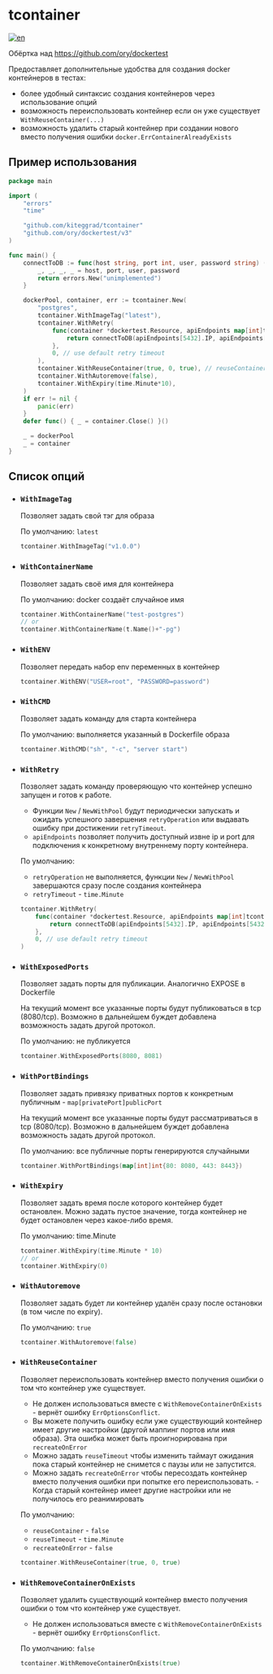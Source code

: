 # tcontainer

[![en](https://img.shields.io/badge/lang-en-red.svg)](README.md)

Обёртка над https://github.com/ory/dockertest

Предоставляет дополнительные удобства для создания docker контейнеров в тестах:
- более удобный синтаксис создания контейнеров через использование опций
- возможность переиспользовать контейнер если он уже существует `WithReuseContainer(...)`
- возможность удалить старый контейнер при создании нового вместо получения ошибки `docker.ErrContainerAlreadyExists`

## Пример использования

```go
package main

import (
	"errors"
	"time"

	"github.com/kiteggrad/tcontainer"
	"github.com/ory/dockertest/v3"
)

func main() {
	connectToDB := func(host string, port int, user, password string) (err error) {
		_, _, _, _ = host, port, user, password
		return errors.New("unimplemented")
	}

	dockerPool, container, err := tcontainer.New(
		"postgres",
		tcontainer.WithImageTag("latest"),
		tcontainer.WithRetry(
			func(container *dockertest.Resource, apiEndpoints map[int]tcontainer.ApiEndpoint) (err error) {
				return connectToDB(apiEndpoints[5432].IP, apiEndpoints[5432].Port, "user", "pass")
			},
			0, // use default retry timeout
		),
		tcontainer.WithReuseContainer(true, 0, true), // reuseContainer, reuseTimeout, recreateOnError
		tcontainer.WithAutoremove(false),
		tcontainer.WithExpiry(time.Minute*10),
	)
	if err != nil {
		panic(err)
	}
	defer func() { _ = container.Close() }()

	_ = dockerPool
	_ = container
}
```

## Список опций
- ### `WithImageTag`
    Позволяет задать свой тэг для образа

    По умолчанию: `latest`

    ```go
    tcontainer.WithImageTag("v1.0.0")
    ```
- ### `WithContainerName`
    Позволяет задать своё имя для контейнера

    По умолчанию: docker создаёт случайное имя

    ```go
    tcontainer.WithContainerName("test-postgres")
    // or
    tcontainer.WithContainerName(t.Name()+"-pg")
    ```
- ### `WithENV`
    Позволяет передать набор env переменных в контейнер

    ```go
    tcontainer.WithENV("USER=root", "PASSWORD=password")
    ```
- ### `WithCMD`
    Позволяет задать команду для старта контейнера

    По умолчанию: выполняется указанный в Dockerfile образа

    ```go
    tcontainer.WithCMD("sh", "-c", "server start")
    ```
- ### `WithRetry`
    Позволяет задать команду проверяющую что контейнер успешно запущен и готов к работе.
    - Функции `New` / `NewWithPool` будут периодически запускать и ожидать успешного завершения `retryOperation`
    или выдавать ошибку при достижении `retryTimeout`.  
    - `apiEndpoints` позволяет получить доступный извне ip и port для подключения к конкретному внутреннему порту контейнера.

    По умолчанию: 
    - `retryOperation` не выполняется, функции `New` / `NewWithPool` завершаются сразу после создания контейнера 
    - `retryTimeout` - `time.Minute`

    ```go
    tcontainer.WithRetry(
        func(container *dockertest.Resource, apiEndpoints map[int]tcontainer.ApiEndpoint) (err error) {
            return connectToDB(apiEndpoints[5432].IP, apiEndpoints[5432].Port, "user", "pass")
        },
        0, // use default retry timeout
	)
    ```
- ### `WithExposedPorts`
    Позволяет задать порты для публикации. Аналогично EXPOSE в Dockerfile

    На текущий момент все указанные порты будут публиковаться в tcp (8080/tcp). <!-- //TODO: implement -->
    Возможно в дальнейшем буждет добавлена возможность задать другой протокол.

    По умолчанию: не публикуется

    ```go
    tcontainer.WithExposedPorts(8080, 8081)
    ```
- ### `WithPortBindings`
    Позволяет задать привязку приватных портов к конкретным публичным - `map[privatePort]publicPort`

    На текущий момент все указанные порты будут рассматриваться в tcp (8080/tcp). <!-- //TODO: implement -->
    Возможно в дальнейшем буждет добавлена возможность задать другой протокол.

    По умолчанию: все публичные порты генерируются случайными

    ```go
    tcontainer.WithPortBindings(map[int]int{80: 8080, 443: 8443})
    ```
- ### `WithExpiry`
    Позволяет задать время после которого контейнер будет остановлен.
    Можно задать пустое значение, тогда контейнер не будет остановлен через какое-либо время.

    По умолчанию: time.Minute

    ```go
    tcontainer.WithExpiry(time.Minute * 10)
    // or
    tcontainer.WithExpiry(0)
    ```
- ### `WithAutoremove`
    Позволяет задать будет ли контейнер удалён сразу после остановки (в том числе по expiry).

    По умолчанию: `true`

    ```go
    tcontainer.WithAutoremove(false)
    ```
- ### `WithReuseContainer`
    Позволяет переиспользовать контейнер вместо получения ошибки о том что контейнер уже существует.
    - Не должен использоваться вместе с `WithRemoveContainerOnExists` - вернёт ошибку `ErrOptionsConflict`.
    - Вы можете получить ошибку если уже существующий контейнер имеет другие настройки (другой маппинг портов или имя образа). Эта ошибка может быть проигнорирована при `recreateOnError`
    - Можно задать `reuseTimeout` чтобы изменить таймаут ожидания пока старый контейнер не снимется с паузы или не запустится.
    - Можно задать `recreateOnError` чтобы пересоздать контейнер вместо получения ошибки при попытке его переиспользовать. - Когда старый контейнер имеет другие настройки или не получилось его реанимировать

    По умолчанию: 
    - `reuseContainer` - `false`
    - `reuseTimeout` - `time.Minute`
    - `recreateOnError` - `false`

    ```go
    tcontainer.WithReuseContainer(true, 0, true)
    ```
- ### `WithRemoveContainerOnExists`
    Позволяет удалить существующий контейнер вместо получения ошибки о том что контейнер уже существует.
    - Не должен использоваться вместе с `WithRemoveContainerOnExists` - вернёт ошибку `ErrOptionsConflict`.

    По умолчанию: `false`

    ```go
    tcontainer.WithRemoveContainerOnExists(true)
    ```
